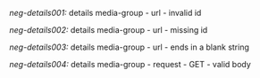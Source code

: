 *neg-details001:* details media-group - url - invalid id

*neg-details002:* details media-group - url - missing id

*neg-details003:* details media-group - url - ends in a blank string

*neg-details004:* details media-group - request - GET - valid body
